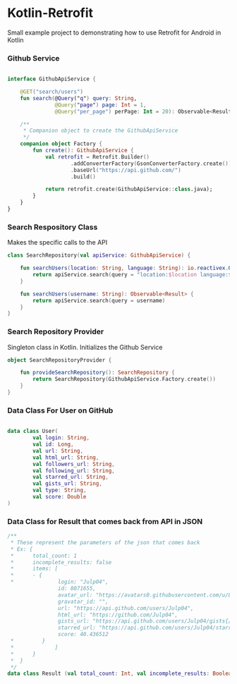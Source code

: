 # Kotlin-Retrofit
Small example project to demonstrating how to use Retrofit for Android in Kotlin


### Github Service
```kotlin

interface GithubApiService {

    @GET("search/users")
    fun search(@Query("q") query: String,
               @Query("page") page: Int = 1,
               @Query("per_page") perPage: Int = 20): Observable<Result>

    /**
     * Companion object to create the GithubApiService
     */
    companion object Factory {
        fun create(): GithubApiService {
            val retrofit = Retrofit.Builder()
                    .addConverterFactory(GsonConverterFactory.create())
                    .baseUrl("https://api.github.com/")
                    .build()

            return retrofit.create(GithubApiService::class.java);
        }
    }
}
```

### Search Respository Class
Makes the specific calls to the API
```kotlin
class SearchRepository(val apiService: GithubApiService) {

    fun searchUsers(location: String, language: String): io.reactivex.Observable<Result> {
        return apiService.search(query = "location:$location language:$language")
    }

    fun searchUsers(username: String): Observable<Result> {
        return apiService.search(query = username)
    }
}
```

### Search Repository Provider
Singleton class in Kotlin. Initializes the Github Service
```kotlin
object SearchRepositoryProvider {

    fun provideSearchRepository(): SearchRepository {
        return SearchRepository(GithubApiService.Factory.create())
    }
}
```

### Data Class For User on GitHub
```kotlin

data class User(
        val login: String,
        val id: Long,
        val url: String,
        val html_url: String,
        val followers_url: String,
        val following_url: String,
        val starred_url: String,
        val gists_url: String,
        val type: String,
        val score: Double
)
```
### Data Class for Result that comes back from API in JSON
```kotlin
/**
 * These represent the parameters of the json that comes back
 * Ex: {
 *      total_count: 1
 *      incomplete_results: false
 *      items: [
 *      - {
 *              login: "Julp04",
                id: 8071655,
                avatar_url: "https://avatars0.githubusercontent.com/u/8071655?v=4",
                gravatar_id: "",
                url: "https://api.github.com/users/Julp04",
                html_url: "https://github.com/Julp04",
                gists_url: "https://api.github.com/users/Julp04/gists{/gist_id}",
                starred_url: "https://api.github.com/users/Julp04/starred{/owner}{/repo}",
                score: 40.436512
 *         }
 *             ]
 *      }
 *  }
 */
data class Result (val total_count: Int, val incomplete_results: Boolean, val items: List<User>)
```
